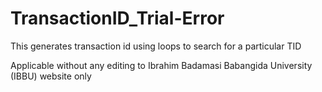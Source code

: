 # TransactionID_Trial-Error
This generates transaction id using loops to search for a particular TID

Applicable without any editing to Ibrahim Badamasi Babangida University (IBBU) website only
